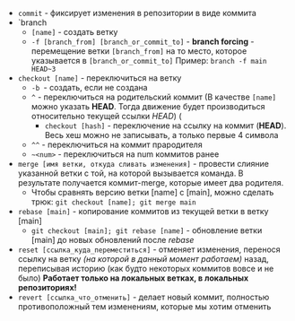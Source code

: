 - `commit` - фиксирует изменения в репозитории в виде коммита
- `branch 
	- `[name]` -  создать ветку
	- `-f [branch_from] [branch_or_commit_to]` - **branch forcing** - перемещение ветки `[branch_from]` на то место, которое указывается в `[branch_or_commit_to]`
	  Пример: `branch -f main HEAD~3`
- `checkout [name]` - переключиться на ветку
	- `-b `- создать, если не создана
	- `^` - переключиться на родительский коммит (В качестве `[name]` можно указать **HEAD**. Тогда движение будет производиться относительно текущей ссылки *HEAD*) (
		- `checkout [hash]` - переключение на ссылку на коммит (**HEAD**). Весь хеш можно не записывать, а только первые 4 символа
	- `^^` - переключиться на коммит прародителя
	- `~<num>` - переключиться на num коммитов ранее
- `merge [имя ветки, откуда сливать изменения]` - провести слияние указанной ветки с той, на которой вызывается команда. В результате получается коммит-merge, которые имеет два родителя.
	- Чтобы сравнять версию ветки [name] с [main], можно сделать трюк: `git checkout [name]; git merge main`
- `rebase [main]` - копирование коммитов из текущей ветки в ветку [main]
	- `git checkout [main]; git rebase [name]` - обновление ветки [main] до новых обновлений после *rebase*
- `reset [ссылка_куда_переместиться]` - отменяет изменения, перенося ссылку на ветку *(на которой в данный момент работаем)* назад, переписывая историю (как будто некоторых коммитов вовсе и не было)
  **Работает только на локальных ветках, в локальных репозиториях!**
- `revert [ссылка_что_отменить]` - делает новый коммит, полностью противоположный тем изменениям, которые мы хотим отменить